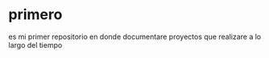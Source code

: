 # primero
es mi primer repositorio en donde documentare proyectos que realizare a lo largo del tiempo
